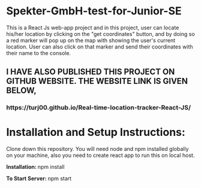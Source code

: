 <b> <h1>Spekter-GmbH-test-for-Junior-SE </h1> </b>


This is a React Js web-app project and in this project, user can locate his/her location by clicking on the "get coordinates" button, and by doing so a red marker will pop up on the map with showing the user's current location. User can also click on that marker and send their coordinates with their name to the console.

<h2> I HAVE ALSO PUBLISHED THIS PROJECT ON GITHUB WEBSITE. THE WEBSITE LINK IS GIVEN BELOW, </h2>
<h3> https://turj00.github.io/Real-time-location-tracker-React-JS/ </h3>

<b> <h1> Installation and Setup Instructions: </h1> </b>
Clone down this repository. You will need node and npm installed globally on your machine, also you need to create react app to run this on local host.

<b> Installation: </b> npm install


<b> To Start Server: </b> npm start



